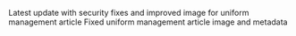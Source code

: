 Latest update with security fixes and improved image for uniform management article
Fixed uniform management article image and metadata
